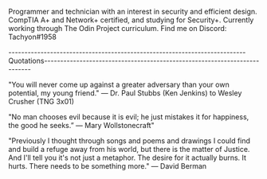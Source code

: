 Programmer and technician with an interest in security and efficient design. CompTIA A+ and Network+ certified, and studying for Security+. Currently working through The Odin Project curriculum. Find me on Discord: Tachyon#1958

--------------------------------------------------------------------------Quotations--------------------------------------------------------------------------

"You will never come up against a greater adversary than your own potential, my young friend."
 ― Dr. Paul Stubbs (Ken Jenkins) to Wesley Crusher (TNG 3x01)

"No man chooses evil because it is evil; he just mistakes it for happiness, the good he seeks.”
 ― Mary Wollstonecraft"
 
"Previously I thought through songs and poems and drawings I could find and build a refuge away from his world, but there is the matter of Justice. And I'll tell you it's not just a metaphor. The desire for it actually burns. It hurts. There needs to be something more."
― David Berman
